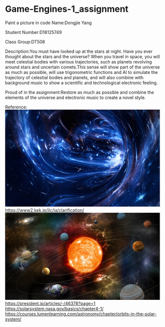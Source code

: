 # Game-Engines-1_assignment
Paint a picture in code
Name:Dongjie Yang 

Student Number:D18125749  

Class Group:DT508

Description:You must have looked up at the stars at night. Have you ever thought about the stars and the universe? When you travel in space, you will meet celestial bodies with various trajectories, such as planets revolving around stars and uncertain comets.This sense will show part of the universe as much as possible, will use trigonometric functions and AI to simulate the trajectory of celestial bodies and planets, and will also combine with background music to show a scientific and technological electronic feeling.

Proud of in the assignment:Restore as much as possible and combine the elements of the universe and electronic music to create a novel style.

Reference:
![An image](space.jpg)  
https://www2.kek.jp/ilc/ja/clarification/
![An image](space2.jpg)  
https://president.jp/articles/-/46378?page=1
https://solarsystem.nasa.gov/basics/chapter4-1/
https://courses.lumenlearning.com/astronomy/chapter/orbits-in-the-solar-system/
